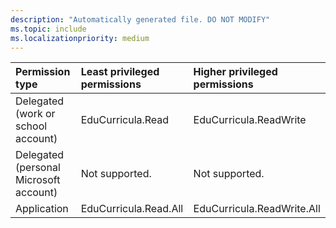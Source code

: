 ```yaml
---
description: "Automatically generated file. DO NOT MODIFY"
ms.topic: include
ms.localizationpriority: medium
---
```


|Permission type|Least privileged permissions|Higher privileged permissions|
|:---|:---|:---|
|Delegated (work or school account)|EduCurricula.Read|EduCurricula.ReadWrite|
|Delegated (personal Microsoft account)|Not supported.|Not supported.|
|Application|EduCurricula.Read.All|EduCurricula.ReadWrite.All|

